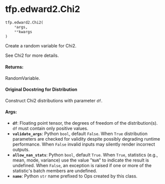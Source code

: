<div itemscope itemtype="http://developers.google.com/ReferenceObject">
<meta itemprop="name" content="tfp.edward2.Chi2" />
<meta itemprop="path" content="Stable" />
</div>

# tfp.edward2.Chi2

``` python
tfp.edward2.Chi2(
    *args,
    **kwargs
)
```

Create a random variable for Chi2.

See Chi2 for more details.

#### Returns:

  RandomVariable.

#### Original Docstring for Distribution

Construct Chi2 distributions with parameter `df`.


#### Args:

* <b>`df`</b>: Floating point tensor, the degrees of freedom of the
    distribution(s). `df` must contain only positive values.
* <b>`validate_args`</b>: Python `bool`, default `False`. When `True` distribution
    parameters are checked for validity despite possibly degrading runtime
    performance. When `False` invalid inputs may silently render incorrect
    outputs.
* <b>`allow_nan_stats`</b>: Python `bool`, default `True`. When `True`, statistics
    (e.g., mean, mode, variance) use the value "`NaN`" to indicate the
    result is undefined. When `False`, an exception is raised if one or
    more of the statistic's batch members are undefined.
* <b>`name`</b>: Python `str` name prefixed to Ops created by this class.